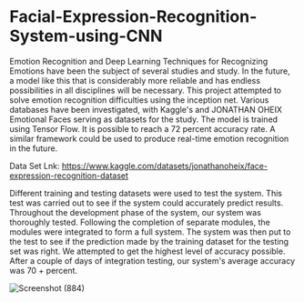 # Facial-Expression-Recognition-System-using-CNN
Emotion Recognition and Deep Learning Techniques for Recognizing Emotions have been the subject of several studies and study. In the future, a model like this that is considerably more reliable and has endless possibilities in all disciplines will be necessary. This project attempted to solve emotion recognition difficulties using the inception net. Various databases have been investigated, with Kaggle's and JONATHAN OHEIX Emotional Faces serving as datasets for the study. The model is trained using Tensor Flow. It is possible to reach a 72 percent accuracy rate. A similar framework could be used to produce real-time emotion recognition in the future.

Data Set Lnk:  https://www.kaggle.com/datasets/jonathanoheix/face-expression-recognition-dataset

Different training and testing datasets were used to test the system. This test was carried out to see if the system could accurately predict results. Throughout the
development phase of the system, our system was thoroughly tested. Following the completion of separate modules, the modules were integrated to form a full system.
The system was then put to the test to see if the prediction made by the training dataset for the testing set was right. We attempted to get the highest level of
accuracy possible. After a couple of days of integration testing, our system's average accuracy was 70 + percent.

![Screenshot (884)](https://user-images.githubusercontent.com/63851629/168018895-914b8705-0d23-4813-9f49-650be483cd92.png)
